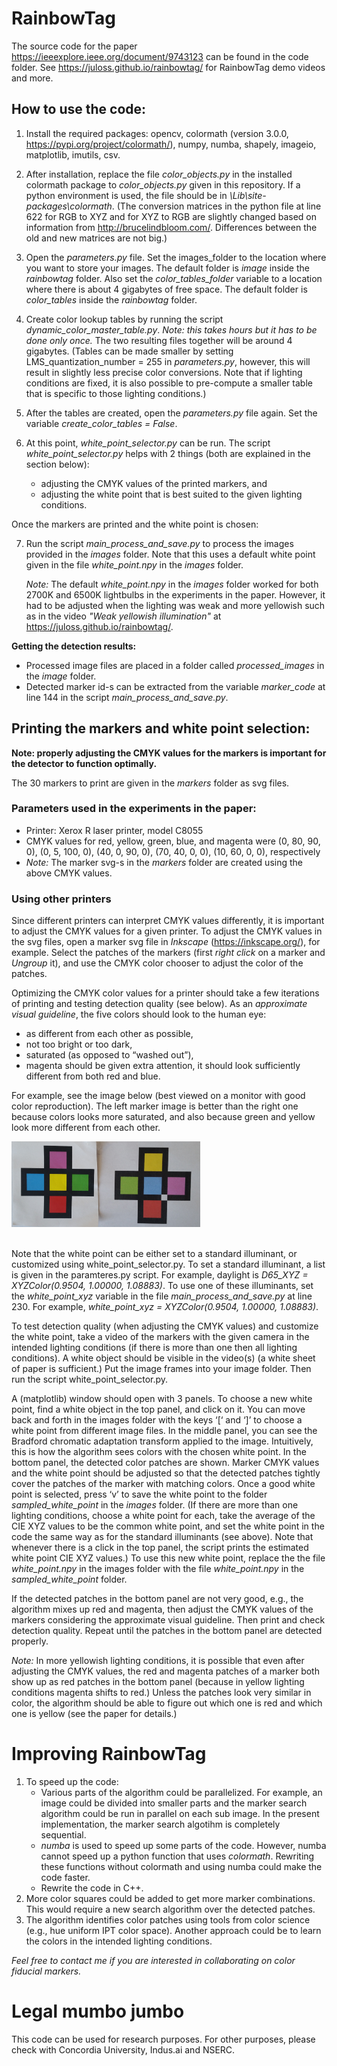 # RainbowTag

The source code for the paper https://ieeexplore.ieee.org/document/9743123 can be found in the code folder. See
https://juloss.github.io/rainbowtag/ for RainbowTag demo videos and more.

## How to use the code:

1. Install the required packages: opencv, colormath (version 3.0.0, https://pypi.org/project/colormath/), numpy, numba, shapely, imageio, matplotlib, imutils, csv.

2. After installation, replace the file *color_objects.py* in the installed colormath package to *color_objects.py* given in this repository. 
If a python environment is used, the file should be in *\Lib\site-packages\colormath*.
(The conversion matrices in the python file at line 622 for RGB to XYZ and for XYZ to RGB are slightly changed based on information from http://brucelindbloom.com/. Differences between the old and new matrices are not big.)

3. Open the *parameters.py* file. Set the images_folder to the location where you want to store your images. The default folder is *image* inside the *rainbowtag* folder. Also set the *color_tables_folder* variable to a location where there is about 4 gigabytes of free space. The default folder is *color_tables* inside the *rainbowtag* folder.

4. Create color lookup tables by running the script *dynamic_color_master_table.py*. *Note: this takes hours but it has to be done only once.* The two resulting files together will be around 4 gigabytes. (Tables can be made smaller by setting LMS_quantization_number = 255 in *parameters.py*, however, this will result in slightly less precise color conversions. Note that if lighting conditions are fixed, it is also possible to pre-compute a smaller table that is specific to those lighting conditions.)
   
5. After the tables are created, open the *parameters.py* file again. Set the variable *create_color_tables = False*.

6. At this point, *white_point_selector.py* can be run. The script *white_point_selector.py* helps with 2 things (both are explained in the section below):
    - adjusting the CMYK values of the printed markers, and
    - adjusting the white point that is best suited to the given lighting conditions.

Once the markers are printed and the white point is chosen:

7. Run the script *main_process_and_save.py* to process the images provided in the *images* folder. Note that this uses a default white point given in the file *white_point.npy* in the *images* folder.

    *Note:* The default *white_point.npy* in the *images* folder worked for both 2700K and 6500K lightbulbs in the experiments in the paper. However, it had to be adjusted when the lighting was weak and more yellowish such as in the video *"Weak yellowish illumination"* at https://juloss.github.io/rainbowtag/.

**Getting the detection results:**
- Processed image files are placed in a folder called *processed_images* in the *image* folder.
- Detected marker id-s can be extracted from the variable *marker_code* at line 144 in the script *main_process_and_save.py*.


## Printing the markers and white point selection:

**Note: properly adjusting the CMYK values for the markers is important for the detector to function optimally.**

The 30 markers to print are given in the *markers* folder as svg files.

### Parameters used in the experiments in the paper:
- Printer: Xerox R laser
printer, model C8055
- CMYK values for red, yellow, green, blue, and magenta were (0, 80, 90, 0), (0, 5, 100, 0), (40, 0, 90, 0), (70, 40, 0, 0), (10, 60, 0, 0), respectively
- *Note:* The marker svg-s in the *markers* folder are created using the above CMYK values.

### Using other printers

Since different printers can interpret CMYK values differently, it is important to adjust the CMYK values for a given printer. To adjust the CMYK values in the svg files, open a marker svg file in *Inkscape* (https://inkscape.org/), for example. Select the patches of the markers (first *right click* on a marker and *Ungroup* it), and use the CMYK color chooser to adjust the color of the patches.

Optimizing the CMYK color values for a printer should take a few iterations of printing and testing detection quality (see below). As an *approximate visual guideline*, the five colors should look to the human eye: 
- as different from each other as possible,
- not too bright or too dark,
- saturated (as opposed to “washed out”),
- magenta should be given extra attention, it should look sufficiently different from both red and blue.

For example, see the image below (best viewed on a monitor with good color reproduction). The left marker image is better than the right one because colors looks more saturated, and also because green and yellow look more different from each other.

<img src="cmyk_adjustment_example.png" width=60%>
</br><br>

Note that the white point can be either set to a standard illuminant, or customized using white_point_selector.py. To set a standard illuminant, a list is given in the paramteres.py script. For example, daylight is *D65_XYZ = XYZColor(0.9504, 1.00000, 1.08883)*. To use one of these illuminants, set the *white_point_xyz* variable in the file *main_process_and_save.py* at line 230. For example, *white_point_xyz = XYZColor(0.9504, 1.00000, 1.08883)*.

To test detection quality (when adjusting the CMYK values) and customize the white point, take a video of the markers with the given camera in the intended lighting conditions (if there is more than one then all lighting conditions). A white object should be visible in the video(s) (a white sheet of paper is sufficient.) Put the image frames into your image folder. Then run the script white_point_selector.py.

A (matplotlib) window should open with 3 panels. To choose a new white point, find a white object in the top panel, and click on it. You can move back and forth in the images folder with the keys ‘[‘ and ‘]’ to choose a white point from different image files. In the middle panel, you can see the Bradford chromatic adaptation transform applied to the image. Intuitively, this is how the algorithm sees colors with the chosen white point. In the bottom panel, the detected color patches are shown. Marker CMYK values and the white point should be adjusted so that the detected patches tightly cover the patches of the marker with matching colors. Once a good white point is selected, press ‘v’ to save the white point to the folder *sampled_white_point* in the *images* folder. (If there are more than one lighting conditions, choose a white point for each, take the average of the CIE XYZ values to be the common white point, and set the white point in the code the same way as for the standard illuminants (see above). Note that whenever there is a click in the top panel, the script prints the estimated white point CIE XYZ values.) To use this new white point, replace the the file *white_point.npy* in the images folder with the file *white_point.npy* in the *sampled_white_point* folder.

If the detected patches in the bottom panel are not very good, e.g., the algorithm mixes up red and magenta, then adjust the CMYK values of the markers considering the approximate visual guideline. Then print and check detection quality. Repeat until the patches in the bottom panel are detected properly.

*Note:* In more yellowish lighting conditions, it is possible that even after adjusting the CMYK values, the red and magenta patches of a marker both show up as red patches in the bottom panel (because in yellow lighting conditions magenta shifts to red.) Unless the patches look very similar in color, the algorithm should be able to figure out which one is red and which one is yellow (see the paper for details.)


# Improving RainbowTag

1. To speed up the code:
    - Various parts of the algorithm could be parallelized. For example, an image could be divided into smaller parts and the marker search algorithm could be run in parallel on each sub image. In the present implementation, the marker search algotihm is completely sequential. 
    - *numba* is used to speed up some parts of the code. However, numba cannot speed up a python function that uses *colormath*. Rewriting these functions without colormath and using numba could make the code faster.
    - Rewrite the code in C++.
2. More color squares could be added to get more marker combinations. This would require a new search algorithm over the detected patches.
3. The algorithm identifies color patches using tools from color science (e.g., hue uniform IPT color space). Another approach could be to learn the colors in the intended lighting conditions. 

*Feel free to contact me if you are interested in collaborating on color fiducial markers.*

# Legal mumbo jumbo
This code can be used for research purposes. For other purposes, please check with Concordia University, Indus.ai and NSERC.